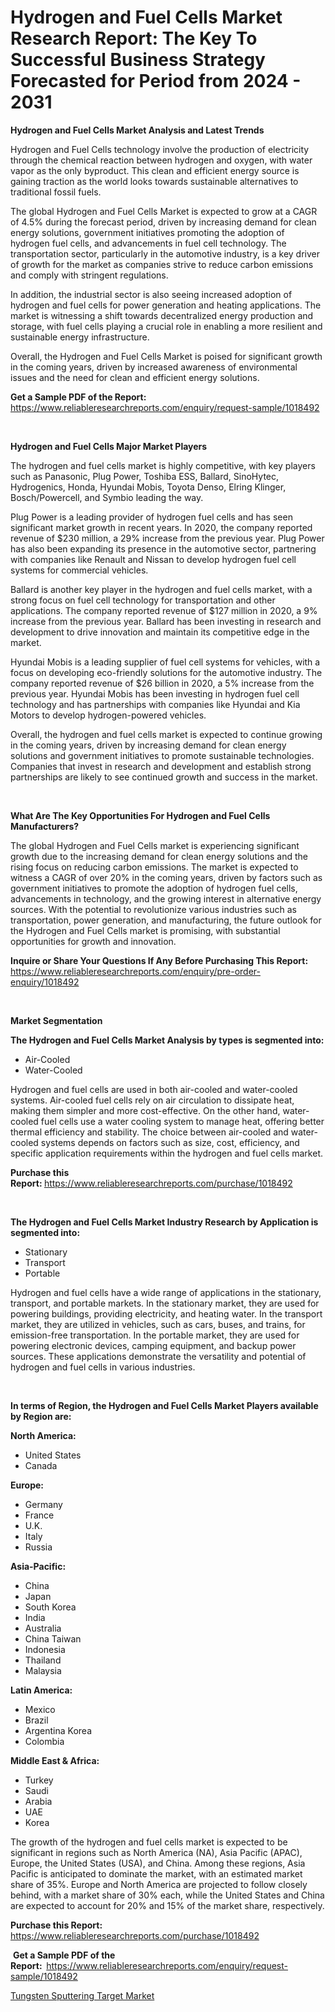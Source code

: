 <p><h1>Hydrogen and Fuel Cells Market Research Report: The Key To Successful Business Strategy Forecasted for Period from 2024 - 2031</h1></p><p><strong>Hydrogen and Fuel Cells Market Analysis and Latest Trends</strong></p>
<p><p>Hydrogen and Fuel Cells technology involve the production of electricity through the chemical reaction between hydrogen and oxygen, with water vapor as the only byproduct. This clean and efficient energy source is gaining traction as the world looks towards sustainable alternatives to traditional fossil fuels.</p><p>The global Hydrogen and Fuel Cells Market is expected to grow at a CAGR of 4.5% during the forecast period, driven by increasing demand for clean energy solutions, government initiatives promoting the adoption of hydrogen fuel cells, and advancements in fuel cell technology. The transportation sector, particularly in the automotive industry, is a key driver of growth for the market as companies strive to reduce carbon emissions and comply with stringent regulations.</p><p>In addition, the industrial sector is also seeing increased adoption of hydrogen and fuel cells for power generation and heating applications. The market is witnessing a shift towards decentralized energy production and storage, with fuel cells playing a crucial role in enabling a more resilient and sustainable energy infrastructure.</p><p>Overall, the Hydrogen and Fuel Cells Market is poised for significant growth in the coming years, driven by increased awareness of environmental issues and the need for clean and efficient energy solutions.</p></p>
<p><strong>Get a Sample PDF of the Report:&nbsp;</strong> <a href="https://www.reliableresearchreports.com/enquiry/request-sample/1018492">https://www.reliableresearchreports.com/enquiry/request-sample/1018492</a></p>
<p>&nbsp;</p>
<p><strong>Hydrogen and Fuel Cells Major Market Players</strong></p>
<p><p>The hydrogen and fuel cells market is highly competitive, with key players such as Panasonic, Plug Power, Toshiba ESS, Ballard, SinoHytec, Hydrogenics, Honda, Hyundai Mobis, Toyota Denso, Elring Klinger, Bosch/Powercell, and Symbio leading the way.</p><p>Plug Power is a leading provider of hydrogen fuel cells and has seen significant market growth in recent years. In 2020, the company reported revenue of $230 million, a 29% increase from the previous year. Plug Power has also been expanding its presence in the automotive sector, partnering with companies like Renault and Nissan to develop hydrogen fuel cell systems for commercial vehicles.</p><p>Ballard is another key player in the hydrogen and fuel cells market, with a strong focus on fuel cell technology for transportation and other applications. The company reported revenue of $127 million in 2020, a 9% increase from the previous year. Ballard has been investing in research and development to drive innovation and maintain its competitive edge in the market.</p><p>Hyundai Mobis is a leading supplier of fuel cell systems for vehicles, with a focus on developing eco-friendly solutions for the automotive industry. The company reported revenue of $26 billion in 2020, a 5% increase from the previous year. Hyundai Mobis has been investing in hydrogen fuel cell technology and has partnerships with companies like Hyundai and Kia Motors to develop hydrogen-powered vehicles.</p><p>Overall, the hydrogen and fuel cells market is expected to continue growing in the coming years, driven by increasing demand for clean energy solutions and government initiatives to promote sustainable technologies. Companies that invest in research and development and establish strong partnerships are likely to see continued growth and success in the market.</p></p>
<p>&nbsp;</p>
<p><strong>What Are The Key Opportunities For Hydrogen and Fuel Cells Manufacturers?</strong></p>
<p><p>The global Hydrogen and Fuel Cells market is experiencing significant growth due to the increasing demand for clean energy solutions and the rising focus on reducing carbon emissions. The market is expected to witness a CAGR of over 20% in the coming years, driven by factors such as government initiatives to promote the adoption of hydrogen fuel cells, advancements in technology, and the growing interest in alternative energy sources. With the potential to revolutionize various industries such as transportation, power generation, and manufacturing, the future outlook for the Hydrogen and Fuel Cells market is promising, with substantial opportunities for growth and innovation.</p></p>
<p><strong>Inquire or Share Your Questions If Any Before Purchasing This Report:</strong> <a href="https://www.reliableresearchreports.com/enquiry/pre-order-enquiry/1018492">https://www.reliableresearchreports.com/enquiry/pre-order-enquiry/1018492</a></p>
<p>&nbsp;</p>
<p><strong>Market Segmentation</strong></p>
<p><strong>The Hydrogen and Fuel Cells Market Analysis by types is segmented into:</strong></p>
<p><ul><li>Air-Cooled</li><li>Water-Cooled</li></ul></p>
<p><p>Hydrogen and fuel cells are used in both air-cooled and water-cooled systems. Air-cooled fuel cells rely on air circulation to dissipate heat, making them simpler and more cost-effective. On the other hand, water-cooled fuel cells use a water cooling system to manage heat, offering better thermal efficiency and stability. The choice between air-cooled and water-cooled systems depends on factors such as size, cost, efficiency, and specific application requirements within the hydrogen and fuel cells market.</p></p>
<p><strong>Purchase this Report:&nbsp;</strong><a href="https://www.reliableresearchreports.com/purchase/1018492">https://www.reliableresearchreports.com/purchase/1018492</a></p>
<p>&nbsp;</p>
<p><strong>The Hydrogen and Fuel Cells Market Industry Research by Application is segmented into:</strong></p>
<p><ul><li>Stationary</li><li>Transport</li><li>Portable</li></ul></p>
<p><p>Hydrogen and fuel cells have a wide range of applications in the stationary, transport, and portable markets. In the stationary market, they are used for powering buildings, providing electricity, and heating water. In the transport market, they are utilized in vehicles, such as cars, buses, and trains, for emission-free transportation. In the portable market, they are used for powering electronic devices, camping equipment, and backup power sources. These applications demonstrate the versatility and potential of hydrogen and fuel cells in various industries.</p></p>
<p>&nbsp;</p>
<p><strong>In terms of Region, the Hydrogen and Fuel Cells Market Players available by Region are:</strong></p>
<p>
    <p> <strong> North America: </strong>
        <ul>
            <li>United States</li>
            <li>Canada</li>
        </ul>
        </p> 
    <p> <strong> Europe: </strong>
        <ul>
            <li>Germany</li>
            <li>France</li>
            <li>U.K.</li>
            <li>Italy</li>
            <li>Russia</li>
        </ul>
        </p> 
    <p> <strong> Asia-Pacific: </strong>
        <ul>
            <li>China</li>
            <li>Japan</li>
            <li>South Korea</li>
            <li>India</li>
            <li>Australia</li>
            <li>China Taiwan</li>
            <li>Indonesia</li>
            <li>Thailand</li>
            <li>Malaysia</li>
        </ul>
        </p> 
    <p> <strong> Latin America: </strong>
        <ul>
            <li>Mexico</li>
            <li>Brazil</li>
            <li>Argentina Korea</li>
            <li>Colombia</li>
        </ul>
        </p> 
    <p> <strong> Middle East & Africa: </strong>
        <ul>
            <li>Turkey</li>
            <li>Saudi</li>
            <li>Arabia</li>
            <li>UAE</li>
            <li>Korea</li>
        </ul>
    </p>
    </p>
<p><p>The growth of the hydrogen and fuel cells market is expected to be significant in regions such as North America (NA), Asia Pacific (APAC), Europe, the United States (USA), and China. Among these regions, Asia Pacific is anticipated to dominate the market, with an estimated market share of 35%. Europe and North America are projected to follow closely behind, with a market share of 30% each, while the United States and China are expected to account for 20% and 15% of the market share, respectively.</p></p>
<p><strong>Purchase this Report: </strong><a href="https://www.reliableresearchreports.com/purchase/1018492">https://www.reliableresearchreports.com/purchase/1018492</a></p>
<p>&nbsp;<strong>Get a Sample PDF of the Report:&nbsp;&nbsp;</strong><a href="https://www.reliableresearchreports.com/enquiry/request-sample/1018492">https://www.reliableresearchreports.com/enquiry/request-sample/1018492</a></p>
<p><strong></strong></p>
<p><p><a href="https://nifty-kite-d51.notion.site/Tungsten-Sputtering-Target-Market-Size-Growth-and-Forecast-from-2024-2031-6a9acc56e8194ba79d2155810206c0c0">Tungsten Sputtering Target Market</a></p></p>